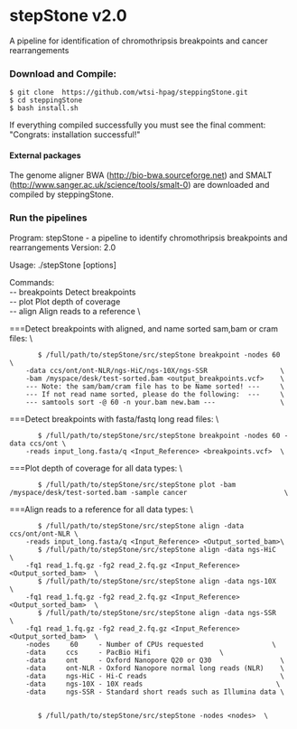 # stepStone v2.0
A pipeline for identification of chromothripsis breakpoints and cancer rearrangements

### Download and Compile:

    $ git clone  https://github.com/wtsi-hpag/steppingStone.git 
    $ cd steppingStone 
    $ bash install.sh
		
If everything compiled successfully you must see the final comment: 
		"Congrats: installation successful!"		

#### External packages
The genome aligner BWA (http://bio-bwa.sourceforge.net) and SMALT (http://www.sanger.ac.uk/science/tools/smalt-0) are downloaded and compiled by steppingStone.

### Run the pipelines
Program: stepStone - a pipeline to identify chromothripsis breakpoints and rearrangements
Version: 2.0

Usage: ./stepStone <command> [options]

Commands:                                               \
-- breakpoints		Detect breakpoints              \
-- plot			Plot depth of coverage          \
-- align		Align reads to a reference      \

===Detect breakpoints with aligned, and name sorted sam,bam or cram files:     \

           $ /full/path/to/stepStone/src/stepStone breakpoint -nodes 60        \
		-data ccs/ont/ont-NLR/ngs-HiC/ngs-10X/ngs-SSR                  \
		-bam /myspace/desk/test-sorted.bam <output_breakpoints.vcf>    \
		--- Note: the sam/bam/cram file has to be Name sorted! ---     \
		--- If not read name sorted, please do the following:  ---     \
		--- samtools sort -@ 60 -n your.bam new.bam ---                \

===Detect breakpoints with fasta/fastq long read files:                        \ 

           $ /full/path/to/stepStone/src/stepStone breakpoint -nodes 60 -data ccs/ont \
		-reads input_long.fasta/q <Input_Reference> <breakpoints.vcf>  \

===Plot depth of coverage for all data types:                                  \ 

           $ /full/path/to/stepStone/src/stepStone plot -bam /myspace/desk/test-sorted.bam -sample cancer                        \

===Align reads to a reference for all data types:                              \

           $ /full/path/to/stepStone/src/stepStone align -data ccs/ont/ont-NLR \
		-reads input_long.fasta/q <Input_Reference> <Output_sorted_bam>\
           $ /full/path/to/stepStone/src/stepStone align -data ngs-HiC         \
		-fq1 read_1.fq.gz -fg2 read_2.fq.gz <Input_Reference> <Output_sorted_bam>  \
           $ /full/path/to/stepStone/src/stepStone align -data ngs-10X                     \
		-fq1 read_1.fq.gz -fg2 read_2.fq.gz <Input_Reference> <Output_sorted_bam>  \
           $ /full/path/to/stepStone/src/stepStone align -data ngs-SSR                     \
		-fq1 read_1.fq.gz -fg2 read_2.fq.gz <Input_Reference> <Output_sorted_bam>  \
		-nodes     60     - Number of CPUs requested                 \
		-data     ccs     - PacBio Hifi                 \
		-data     ont     - Oxford Nanopore Q20 or Q30                 \
		-data     ont-NLR - Oxford Nanopore normal long reads (NLR)    \
		-data     ngs-HiC - Hi-C reads                                 \
		-data     ngs-10X - 10X reads                                 \
		-data     ngs-SSR - Standard short reads such as Illumina data \


           $ /full/path/to/stepStone/src/stepStone -nodes <nodes>  \

